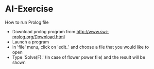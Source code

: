 # AI-Exercise

How to run Prolog file
- Download prolog program from http://www.swi-prolog.org/Download.html
- Launch a program
- In 'file' menu, click on 'edit..' and choose a file that you would like to open
- Type 'Solve(F).' (In case of flower power file) and the result will be shown
